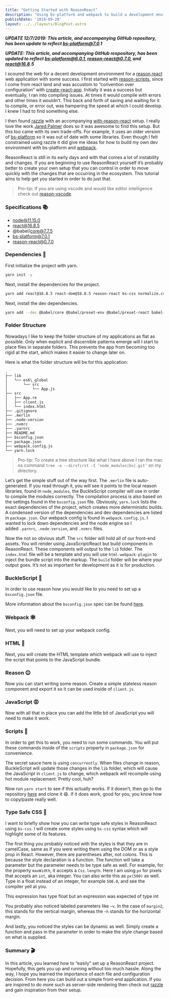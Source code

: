 ```yaml
---
title: "Getting Started with ReasonReact"
description: "Using bs-platform and webpack to build a development environment"
publishDate: '2018-09-28'
layout: ../../layouts/BlogPost.astro
---
```


**_UPDATE 12/7/2019: This article, and accompanying GitHub repository, has been update to reflect bs-platform@7.0.1_**

**_UPDATE: This article, and accompanying GitHub respository, has been updated to reflect bs-platform@6.0.1, reason-react@0.7.0, and react@16.8.5_**

I scoured the web for a decent development environment for a [reason react](https://reasonml.github.io/reason-react/) web application with some success. I first started with [reason-scripts](https://github.com/reasonml-old/reason-scripts), since I come from react land and was accustom to “convention over configuration” with [create-react-app](https://github.com/facebook/create-react-app). Initially it was a success but eventually, I ran into compiling issues. At times it would compile with errors and other times it wouldn’t. This back and forth of saving and waiting for it to compile, or error out, was hampering the speed at which I could develop. I knew I had to find something else.

I then found [razzle](https://github.com/jaredpalmer/razzle) with an accompanying [with-reason-react](https://github.com/jaredpalmer/razzle/tree/master/examples/with-reason-react) setup. I really love the work [Jared Palmer](https://medium.com/u/fb7a3c353cc1) does so it was awesome to find this setup. But this too came with its own trade-offs. For example, it uses an older version of [bs-platform](https://github.com/bucklescript/bucklescript#readme) so it was out of date with some libraries. Even though I felt constrained using razzle it did give me ideas for how to build my own dev environment with bs-platform and [webpack](https://webpack.js.org/).

ReasonReact is still in its early days and with that comes a lot of instability and changes. If you are beginning to use ReasonReact yourself it’s probably better to create your own setup that you can control in order to move quickly with the changes that are occurring in the ecosystem. This tutorial aims to help get you started in order to do just that.

> Pro-tip: If you are using vscode and would like editor intelligence check out [reason-vscode](https://marketplace.visualstudio.com/items?itemName=jaredly.reason-vscode).

### Specifications 📚

*   node@11.15.0
*   react@16.8.5
*   @babel/core@7.7.5
*   bs-platform@7.0.1
*   reason-react@0.7.0

### Dependencies 👶

First initialize the project with yarn.

```bash
yarn init -y
```

Next, install the dependencies for the project.

```bash
yarn add react@16.8.5 react-dom@16.8.5 reason-react bs-css normalize.css
```

Next, install the dev dependencies.

```bash
yarn add --dev @babel/core @babel/preset-env @babel/preset-react babel-loader bs-platform clean-webpack-plugin concurrently html-loader html-webpack-plugin webpack webpack-cli webpack-dev-server style-loader css-loader
```

### Folder Structure

Nowadays I like to keep the folder structure of my applications as flat as possible. Only when explicit and discernible patterns emerge will I start to place files in separate folders. This prevents the app from becoming too rigid at the start, which makes it easier to change later on.

Here is what the folder structure will be for this application:

```
.
├── lib
│   └── es6\_global
│       └── src
│           └── App.js
├── src
│   ├── App.re
│   ├── client.js
│   └── index.html
├── .gitignore
├── .merlin
├── .node-version
├── .nvmrc
├── .yarnrc
├── README.md
├── bsconfig.json
├── package.json
├── webpack.config.js
└── yarn.lock
```

> Pro-tip: To create a tree structure like what I have above I ran the mac os command `tree -a --dirsfirst -I ‘node_modules|bs|.git’` on my directory.

Let’s get the simple stuff out of the way first. The `.merlin` file is auto-generated. If you read through it, you will see it points to the local reason libraries, found in `node_modules`, the BuckleScript compiler will use in order to compile the modules correctly. The compilation process is also based on the settings found in the `bsconfig.json` file. Obviously, `yarn.lock` lists the exact dependencies of the project, which creates more deterministic builds. A condensed version of the dependencies and dev dependencies are listed in `package.json`. Our webpack config is found in `webpack.config.js`. I wanted to lock down dependencies and the node engine so I added `.yarnrc`, `.node-version`, and `.nvmrc` files.

Now the not so obvious stuff. The `src` folder will hold all of our front-end assets. You will render using JavaScript/React but build components in ReasonReact. These components will output to the `lib` folder. The `index.html` file will be a template and you will use `html-webpack-plugin` to inject the bundle script into the markup. The `build` folder will be where your output goes. It’s not as important for development as it is for production.

### BuckleScript 👢

In order to use reason how you would like to you need to set up a `bsconfig.json` file.

More information about the `bsconfig.json` spec can be found [here](https://bucklescript.github.io/bucklescript/docson/#build-schema.json).

### Webpack 🕸

Next, you will need to set up your webpack config.

### HTML 🦕

Next, you will create the HTML template which webpack will use to inject the script that points to the JavaScript bundle.

### Reason 😌

Now you can start writing some reason. Create a simple stateless reason component and export it so it can be used inside of `client.js`.

### JavaScript 😡

Now with all that in place you can add the little bit of JavaScript you will need to make it work.

### Scripts 📜

In order to get this to work, you need to run some commands. You will put these commands inside of the `scripts` property in `package.json` for convenience.

The secret sauce here is using `concurrently`. When files change in reason, BuckleScript will update those changes in the `lib` folder, which will cause the JavaScript in `client.js` to change, which webpack will recompile using hot module replacement. Pretty cool, huh?

Now run `yarn start` to see if this actually works. If it doesn’t, then go to the repository [here](https://github.com/arecvlohe/reason-react-starter) and clone it 😄. If it does work, good for you, you know how to copy/paste really well.

### Type Safe CSS 🎨

I want to briefly show how you can write type safe styles in ReasonReact using `bs-css`. I will create some styles using `bs-css` syntax which will highlight some of its features.

The first thing you probably noticed with the styles is that they are in camelCase, same as if you were writing them using the DOM or as a style prop in React. However, there are parentheses after, not colons. This is because the style declaration is a function. The function will take a parameter but the parameter needs to be type safe as well. For example, for the property `maxWidth`, it accepts a `Css.length`. Here I am using `px` for pixels that accepts an `int`, aka integer. You can also write this as `px(500)` as well. Type in a float instead of an integer, for example `500.0`, and see the compiler yell at you.

This expression has type float but an expression was expected of type int

You probably also noticed labeled parameters like `~v`. In the case of `margin2`, this stands for the vertical margin, whereas the `~h` stands for the horizontal margin.

And lastly, you noticed the styles can be dynamic as well. Simply create a function and pass in the parameter in order to make the style change based on what is supplied.

### Summary 🎬

In this article, you learned how to “easily” set up a ReasonReact project. Hopefully, this gets you up and running without too much hassle. Along the way, I hope you learned the importance of each file and configuration decision. From here you can build out a simple front-end application. If you are inspired to do more such as server-side rendering then check out [razzle](https://github.com/jaredpalmer/razzle/tree/master/examples/with-reason-react) and gain inspiration from their setup.
